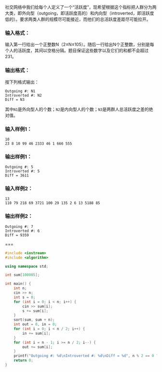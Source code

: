 社交网络中我们给每个人定义了一个“活跃度”，现希望根据这个指标把人群分为两大类，即外向型（outgoing，即活跃度高的）和内向型（introverted，即活跃度低的）。要求两类人群的规模尽可能接近，而他们的总活跃度差距尽可能拉开。

### 输入格式：

输入第一行给出一个正整数N（2≤N≤105）。随后一行给出N个正整数，分别是每个人的活跃度，其间以空格分隔。题目保证这些数字以及它们的和都不会超过231。

### 输出格式：

按下列格式输出：

```
Outgoing #: N1
Introverted #: N2
Diff = N3
```

其中`N1`是外向型人的个数；`N2`是内向型人的个数；`N3`是两群人总活跃度之差的绝对值。 

### 输入样例1：

```in
10
23 8 10 99 46 2333 46 1 666 555
```

### 输出样例1：

```out
Outgoing #: 5
Introverted #: 5
Diff = 3611
```

### 输入样例2：

```
13
110 79 218 69 3721 100 29 135 2 6 13 5188 85
```

### 输出样例2：

```
Outgoing #: 7
Introverted #: 6
Diff = 9359
```

===

```Cpp
#include <iostream>
#include <algorithm>

using namespace std;

int sum[100005];

int main() {
    int n;
    cin >> n;
    int s = 0;
    for (int i = 0; i < n; i++) {
        cin >> sum[i];
        s += sum[i];
    }
    sort(sum, sum + n);
    int out = 0, in = 0;
    for (int i = 0; i < n / 2; i++) {
        in += sum[i];
    }
    for (int i = n - 1; i >= n / 2; i--) {
        out += sum[i];
    }
    printf("Outgoing #: %d\nIntroverted #: %d\nDiff = %d", n % 2 == 0 ? n / 2 : n / 2 + 1, n / 2, out - in);
    return 0;
}
```